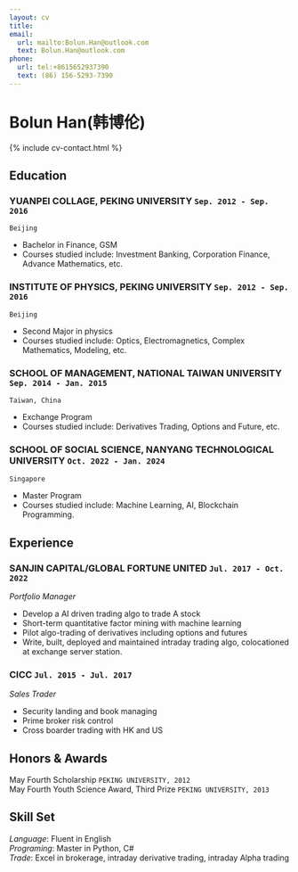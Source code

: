 ```yaml
---
layout: cv
title: 
email:
  url: mailto:Bolun.Han@outlook.com
  text: Bolun.Han@outlook.com
phone:
  url: tel:+8615652937390
  text: (86) 156-5293-7390
---
```


# Bolun Han(韩博伦)

<!--
include contact information from the front matter
Supported arguments:
    - homepage: url, text
    - phone
    - email
-->

{% include cv-contact.html %}

## Education

### **YUANPEI COLLAGE, PEKING UNIVERSITY** `Sep. 2012 - Sep. 2016`

```
Beijing
```

- Bachelor in Finance, GSM
- Courses studied include: Investment Banking, Corporation Finance, Advance Mathematics, etc.

### **INSTITUTE OF PHYSICS, PEKING UNIVERSITY** `Sep. 2012 - Sep. 2016`

```
Beijing
```

- Second Major in physics
- Courses studied include: Optics, Electromagnetics, Complex Mathematics, Modeling, etc.

### **SCHOOL OF MANAGEMENT, NATIONAL TAIWAN UNIVERSITY** `Sep. 2014 - Jan. 2015`

```
Taiwan, China
```

- Exchange Program
- Courses studied include: Derivatives Trading, Options and Future, etc.

### **SCHOOL OF SOCIAL SCIENCE, NANYANG TECHNOLOGICAL UNIVERSITY** `Oct. 2022 - Jan. 2024`

```
Singapore
```

- Master Program
- Courses studied include: Machine Learning, AI, Blockchain Programming.

## Experience

### **SANJIN CAPITAL/GLOBAL FORTUNE UNITED** `Jul. 2017 - Oct. 2022`

_Portfolio Manager_<br>
* Develop a AI driven trading algo to trade A stock
* Short-term quantitative factor mining with machine learning
* Pilot algo-trading of derivatives including options and futures
* Write, built, deployed and maintained intraday trading algo, colocationed at exchange server station.

### **CICC** `Jul. 2015 - Jul. 2017`

_Sales Trader_<br>
* Security landing and book managing
* Prime broker risk control
* Cross boarder trading with HK and US

## Honors & Awards

May Fourth Scholarship `PEKING UNIVERSITY, 2012` <br>
May Fourth Youth Science Award, Third Prize `PEKING UNIVERSITY, 2013` <br>

## Skill Set

_Language_: Fluent in English <br>
_Programing_:  Master in Python, C# <br>
_Trade_: Excel in brokerage, intraday derivative trading, intraday Alpha trading <br>

<!-- ### Footer

Last updated: Oct. 2020 -->

